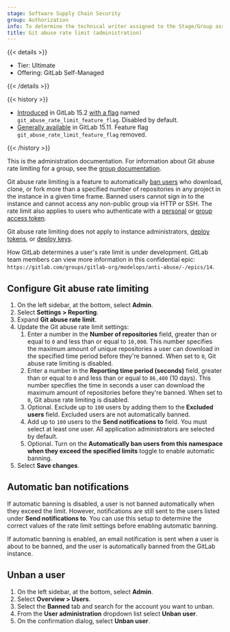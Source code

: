 ```yaml
---
stage: Software Supply Chain Security
group: Authorization
info: To determine the technical writer assigned to the Stage/Group associated with this page, see https://handbook.gitlab.com/handbook/product/ux/technical-writing/#assignments
title: Git abuse rate limit (administration)
---
```


{{< details >}}

- Tier: Ultimate
- Offering: GitLab Self-Managed

{{< /details >}}

{{< history >}}

- [Introduced](https://gitlab.com/groups/gitlab-org/-/epics/8066) in GitLab 15.2 [with a flag](../feature_flags.md) named `git_abuse_rate_limit_feature_flag`. Disabled by default.
- [Generally available](https://gitlab.com/gitlab-org/gitlab/-/issues/394996) in GitLab 15.11. Feature flag `git_abuse_rate_limit_feature_flag` removed.

{{< /history >}}

This is the administration documentation. For information about Git abuse rate limiting for a group, see the [group documentation](../../user/group/reporting/git_abuse_rate_limit.md).

Git abuse rate limiting is a feature to automatically [ban users](../moderate_users.md#ban-and-unban-users) who download, clone, or fork more than a specified number of repositories in any project in the instance in a given time frame. Banned users cannot sign in to the instance and cannot access any non-public group via HTTP or SSH. The rate limit also applies to users who authenticate with a [personal](../../user/profile/personal_access_tokens.md) or [group access token](../../user/group/settings/group_access_tokens.md).

Git abuse rate limiting does not apply to instance administrators, [deploy tokens](../../user/project/deploy_tokens/_index.md), or [deploy keys](../../user/project/deploy_keys/_index.md).

How GitLab determines a user's rate limit is under development.
GitLab team members can view more information in this confidential epic:
`https://gitlab.com/groups/gitlab-org/modelops/anti-abuse/-/epics/14`.

## Configure Git abuse rate limiting

1. On the left sidebar, at the bottom, select **Admin**.
1. Select **Settings > Reporting**.
1. Expand **Git abuse rate limit**.
1. Update the Git abuse rate limit settings:
   1. Enter a number in the **Number of repositories** field, greater than or equal to `0` and less than or equal to `10,000`. This number specifies the maximum amount of unique repositories a user can download in the specified time period before they're banned. When set to `0`, Git abuse rate limiting is disabled.
   1. Enter a number in the **Reporting time period (seconds)** field, greater than or equal to `0` and less than or equal to `86,400` (10 days). This number specifies the time in seconds a user can download the maximum amount of repositories before they're banned. When set to `0`, Git abuse rate limiting is disabled.
   1. Optional. Exclude up to `100` users by adding them to the **Excluded users** field. Excluded users are not automatically banned.
   1. Add up to `100` users to the **Send notifications to** field. You must select at least one user. All application administrators are selected by default.
   1. Optional. Turn on the **Automatically ban users from this namespace when they exceed the specified limits** toggle to enable automatic banning.
1. Select **Save changes**.

## Automatic ban notifications

If automatic banning is disabled, a user is not banned automatically when they exceed the limit. However, notifications are still sent to the users listed under **Send notifications to**. You can use this setup to determine the correct values of the rate limit settings before enabling automatic banning.

If automatic banning is enabled, an email notification is sent when a user is about to be banned, and the user is automatically banned from the GitLab instance.

## Unban a user

1. On the left sidebar, at the bottom, select **Admin**.
1. Select **Overview > Users**.
1. Select the **Banned** tab and search for the account you want to unban.
1. From the **User administration** dropdown list select **Unban user**.
1. On the confirmation dialog, select **Unban user**.
